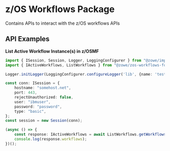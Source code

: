 # z/OS Workflows Package

Contains APIs to interact with the z/OS workflows APIs

## API Examples

**List Active Workflow Instance(s) in z/OSMF**

```typescript
import { ISession, Session, Logger, LoggingConfigurer } from "@zowe/imperative";
import { IActiveWorkflows, ListWorkflows } from "@zowe/zos-workflows-for-zowe-sdk";

Logger.initLogger(LoggingConfigurer.configureLogger('lib', {name: 'test'}));

const conn: ISession = {
    hostname: "somehost.net",
    port: 443,
    rejectUnauthorized: false,
    user: "ibmuser",
    password: "password",
    type: "basic",
};
const session = new Session(conn);

(async () => {
    const response: IActiveWorkflows = await ListWorkflows.getWorkflows(session);
    console.log(response.workflows);
})();
```
